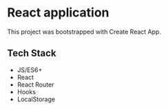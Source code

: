 # React application

This project was bootstrapped with Create React App.

## Tech Stack

- JS/ES6+
- React
- React Router
- Hooks
- LocalStorage
